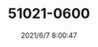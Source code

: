 ﻿---
layout: post 
title: 51021-0600
is_home: true
tags: 
categories: wire-harness
overview: 
series: 
part_number: 0575-1
thumb_img: 
small_img: static/202106/575-20210607.jpg
date: 2021/6/7 8:00:47
---



